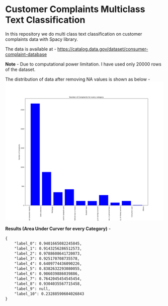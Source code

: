 # Customer Complaints Multiclass Text Classification
In this repository we do multi class text classification on customer complaints data with Spacy library.

The data is available at - https://catalog.data.gov/dataset/consumer-complaint-database 

**Note** - Due to computational power limitation. I have used only 20000 rows of the dataset.

The distribution of data after removing NA values is shown as below - 
![alt text](https://github.com/TDeepanshPandey/Customer_Complaints_Classification/blob/master/data/complaints_histogram.png)

**Results (Area Under Curver for every Category)** - 
```
{
    "label_0": 0.9401665082245845,
    "label_1": 0.9143256286512573,
    "label_2": 0.9788608641720073,
    "label_3": 0.925170708735578,
    "label_4": 0.6409774436090226,
    "label_5": 0.8382632293080055,
    "label_6": 0.986039886039886,
    "label_7": 0.7642045454545454,
    "label_8": 0.9304035567715458,
    "label_9": null,
    "label_10": 0.23288590604026843
}
```
